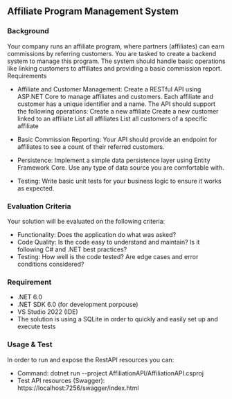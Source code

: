 

## Affiliate Program Management System
### Background

Your company runs an affiliate program, where partners (affiliates) can earn commissions by referring customers. You are tasked to create a backend system to manage this program. The system should handle basic operations like linking customers to affiliates and providing a basic commission report.
Requirements

* Affiliate and Customer Management: Create a RESTful API using ASP.NET Core to manage affiliates and customers. Each affiliate and customer has a unique identifier and a name. The API should support the following operations:
        Create a new affiliate
        Create a new customer linked to an affiliate
        List all affiliates
        List all customers of a specific affiliate

* Basic Commission Reporting: Your API should provide an endpoint for affiliates to see a count of their referred customers.

* Persistence: Implement a simple data persistence layer using Entity Framework Core. Use any type of data source you are comfortable with.

* Testing: Write basic unit tests for your business logic to ensure it works as expected.

### Evaluation Criteria

Your solution will be evaluated on the following criteria:

* Functionality: Does the application do what was asked?
* Code Quality: Is the code easy to understand and maintain? Is it following C# and .NET best practices?
* Testing: How well is the code tested? Are edge cases and error conditions considered?

### Requirement
* .NET 6.0
* .NET SDK 6.0 (for development porpouse)
* VS Studio 2022 (IDE)
* The solution is using a SQLite in order to quickly and easily set up and execute tests 

### Usage & Test

In order to run and expose the RestAPI resources you can:
* Command: dotnet run --project AffiliationAPI/AffiliationAPI.csproj
* Test API resources (Swagger): https://localhost:7256/swagger/index.html